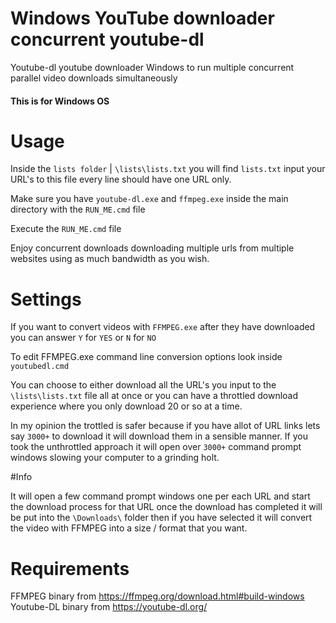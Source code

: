 # Windows YouTube downloader concurrent youtube-dl
Youtube-dl youtube downloader Windows to run multiple concurrent parallel video downloads simultaneously

#### This is for Windows OS

# Usage

Inside the ```lists folder``` | ```\lists\lists.txt``` you will find ```lists.txt``` input your URL's to this file every line should have one URL only.

Make sure you have ```youtube-dl.exe``` and ```ffmpeg.exe``` inside the main directory with the ```RUN_ME.cmd``` file

Execute the ```RUN_ME.cmd``` file

Enjoy concurrent downloads downloading multiple urls from multiple websites using as much bandwidth as you wish.

# Settings

If you want to convert videos with `FFMPEG.exe` after they have downloaded you can answer `Y` for `YES` or `N` for `NO`

To edit FFMPEG.exe command line conversion options look inside ```youtubedl.cmd```

You can choose to either download all the URL's you input to the ```\lists\lists.txt``` file all at once or you can have a throttled download experience where you only download 20 or so at a time.

In my opinion the trottled is safer because if you have allot of URL links lets say `3000+` to download it will download them in a sensible manner. If you took the unthrottled approach it will open over `3000+` command prompt windows slowing your computer to a grinding holt.

#Info

It will open a few command prompt windows one per each URL and start the download process for that URL once the download has completed it will be put into the `\Downloads\` folder then if you have selected it will convert the video with FFMPEG into a size / format that you want.

# Requirements

FFMPEG binary from https://ffmpeg.org/download.html#build-windows
Youtube-DL binary from https://youtube-dl.org/
